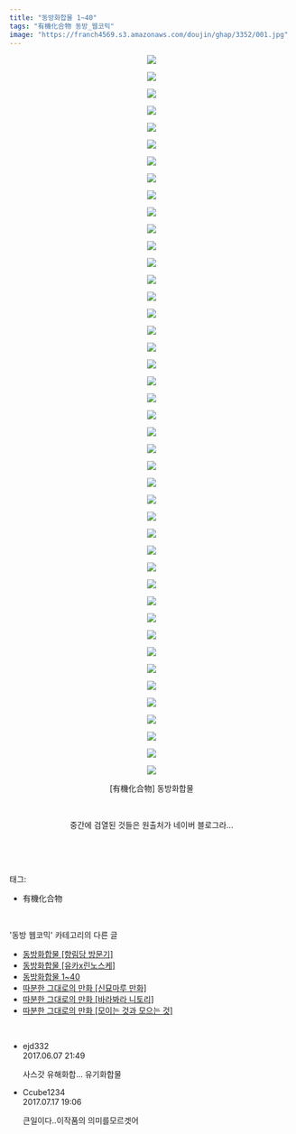 ```yaml
---
title: "동방화합물 1~40"
tags: "有機化合物 동방_웹코믹"
image: "https://franch4569.s3.amazonaws.com/doujin/ghap/3352/001.jpg"
---
```

<div class="article">
<p style="text-align: center; clear: none; float: none;"><img src="{{ site.imgserver2 }}/ghap/3352/001.jpg"/></p>
<p style="text-align: center; clear: none; float: none;"><img src="{{ site.imgserver2 }}/ghap/3352/002.jpg"/></p>
<p style="text-align: center; clear: none; float: none;"><img src="{{ site.imgserver2 }}/ghap/3352/003.jpg"/></p>
<p style="text-align: center; clear: none; float: none;"><img src="{{ site.imgserver2 }}/ghap/3352/004.jpg"/></p>
<p style="text-align: center; clear: none; float: none;"><img src="{{ site.imgserver2 }}/ghap/3352/005.jpg"/></p>
<p style="text-align: center; clear: none; float: none;"><img src="{{ site.imgserver2 }}/ghap/3352/006.jpg"/></p>
<p style="text-align: center; clear: none; float: none;"><img src="{{ site.imgserver2 }}/ghap/3352/007.jpg"/></p>
<p style="text-align: center; clear: none; float: none;"><img src="{{ site.imgserver2 }}/ghap/3352/008.jpg"/></p>
<p style="text-align: center; clear: none; float: none;"><img src="{{ site.imgserver2 }}/ghap/3352/009.jpg"/></p>
<p style="text-align: center; clear: none; float: none;"><img src="{{ site.imgserver2 }}/ghap/3352/010.jpg"/></p>
<p style="text-align: center; clear: none; float: none;"><img src="{{ site.imgserver2 }}/ghap/3352/011.jpg"/></p>
<p style="text-align: center; clear: none; float: none;"><img src="{{ site.imgserver2 }}/ghap/3352/012.jpg"/></p>
<p style="text-align: center; clear: none; float: none;"><img src="{{ site.imgserver2 }}/ghap/3352/013.jpg"/></p>
<p style="text-align: center; clear: none; float: none;"><img src="{{ site.imgserver2 }}/ghap/3352/014.jpg"/></p>
<p style="text-align: center; clear: none; float: none;"><img src="{{ site.imgserver2 }}/ghap/3352/015.jpg"/></p>
<p style="text-align: center; clear: none; float: none;"><img src="{{ site.imgserver2 }}/ghap/3352/016.jpg"/></p>
<p style="text-align: center; clear: none; float: none;"><img src="{{ site.imgserver2 }}/ghap/3352/017.jpg"/></p>
<p style="text-align: center; clear: none; float: none;"><img src="{{ site.imgserver2 }}/ghap/3352/018.jpg"/></p>
<p style="text-align: center; clear: none; float: none;"><img src="{{ site.imgserver2 }}/ghap/3352/019.jpg"/></p>
<p style="text-align: center; clear: none; float: none;"><img src="{{ site.imgserver2 }}/ghap/3352/020.jpg"/></p>
<p style="text-align: center; clear: none; float: none;"><img src="{{ site.imgserver2 }}/ghap/3352/021.jpg"/></p>
<p style="text-align: center; clear: none; float: none;"><img src="{{ site.imgserver2 }}/ghap/3352/022.jpg"/></p>
<p style="text-align: center; clear: none; float: none;"><img src="{{ site.imgserver2 }}/ghap/3352/023.jpg"/></p>
<p style="text-align: center; clear: none; float: none;"><img src="{{ site.imgserver2 }}/ghap/3352/024.jpg"/></p>
<p style="text-align: center; clear: none; float: none;"><img src="{{ site.imgserver2 }}/ghap/3352/025.jpg"/></p>
<p style="text-align: center; clear: none; float: none;"><img src="{{ site.imgserver2 }}/ghap/3352/026.jpg"/></p>
<p style="text-align: center; clear: none; float: none;"><img src="{{ site.imgserver2 }}/ghap/3352/027.jpg"/></p>
<p style="text-align: center; clear: none; float: none;"><img src="{{ site.imgserver2 }}/ghap/3352/028.jpg"/></p>
<p style="text-align: center; clear: none; float: none;"><img src="{{ site.imgserver2 }}/ghap/3352/029.jpg"/></p>
<p style="text-align: center; clear: none; float: none;"><img src="{{ site.imgserver2 }}/ghap/3352/030.jpg"/></p>
<p style="text-align: center; clear: none; float: none;"><img src="{{ site.imgserver2 }}/ghap/3352/031.jpg"/></p>
<p style="text-align: center; clear: none; float: none;"><img src="{{ site.imgserver2 }}/ghap/3352/032.jpg"/></p>
<p style="text-align: center; clear: none; float: none;"><img src="{{ site.imgserver2 }}/ghap/3352/033.jpg"/></p>
<p style="text-align: center; clear: none; float: none;"><img src="{{ site.imgserver2 }}/ghap/3352/034.jpg"/></p>
<p style="text-align: center; clear: none; float: none;"><img src="{{ site.imgserver2 }}/ghap/3352/035.jpg"/></p>
<p style="text-align: center; clear: none; float: none;"><img src="{{ site.imgserver2 }}/ghap/3352/036.jpg"/></p>
<p style="text-align: center; clear: none; float: none;"><img src="{{ site.imgserver2 }}/ghap/3352/037.jpg"/></p>
<p style="text-align: center; clear: none; float: none;"><img src="{{ site.imgserver2 }}/ghap/3352/038.jpg"/></p>
<p style="text-align: center; clear: none; float: none;"><img src="{{ site.imgserver2 }}/ghap/3352/039.jpg"/></p>
<p style="text-align: center; clear: none; float: none;"><img src="{{ site.imgserver2 }}/ghap/3352/040.jpg"/></p>
<p style="text-align: center; clear: none; float: none;"><img src="{{ site.imgserver2 }}/ghap/3352/041.jpg"/></p>
<p style="text-align: center; clear: none; float: none;"><img src="{{ site.imgserver2 }}/ghap/3352/042.jpg"/></p>
<p style="text-align: center; clear: none; float: none;"><img src="{{ site.imgserver2 }}/ghap/3352/043.jpg"/></p>
<p style="text-align: center; clear: none; float: none;">[有機化合物] 동방화합물</p>
<p style="text-align: center; clear: none; float: none;"><br/></p>
<p style="text-align: center; clear: none; float: none;">중간에 검열된 것들은 원출처가 네이버 블로그라...</p>
<p><br/></p>
</div><br/>
<div class="tagTrail">
<p>태그: </p>
<ul>
<li>有機化合物</li>
</ul>
</div><br/>
<div class="another">
<p>'동방 웹코믹' 카테고리의 다른 글</p>
<ul>
<li><a href="/ghap_3354">동방화합물 [향림당 방문기]</a></li>
<li><a href="/ghap_3353">동방화합물 [유카x린노스케]</a></li>
<li><a href="/ghap_3352">동방화합물 1~40</a></li>
<li><a href="/ghap_3351">따분한 그대로의 만화 [신묘마루 만화]</a></li>
<li><a href="/ghap_3339">따분한 그대로의 만화 [바라봐라 니토리]</a></li>
<li><a href="/ghap_3338">따분한 그대로의 만화 [모이는 것과 모으는 것]</a></li>
</ul>
</div><br/>
<div class="cb_module cb_fluid">
<div class="cb_wrt cb_profile">
<div class="comment">
<ul>
<li class="cb_thumb_off" id="comment15008377">
<div class="cb_comment_area">
<div class="cb_info_area">
<div class="cb_section">
<span class="cb_nick_name">ejd332</span>
</div>
<div class="cb_section">
<span class="cb_date">2017.06.07 21:49 </span>
</div>
</div>
<div class="cb_dsc_comment">
<p class="cb_dsc">
											사스갓 유해화합... 유기화합물
										</p>
</div>
</div></li>
<li class="cb_thumb_off" id="comment15037891">
<div class="cb_comment_area">
<div class="cb_info_area">
<div class="cb_section">
<span class="cb_nick_name">Ccube1234</span>
</div>
<div class="cb_section">
<span class="cb_date">2017.07.17 19:06 </span>
</div>
</div>
<div class="cb_dsc_comment">
<p class="cb_dsc">
											큰일이다..이작품의 의미를모르겟어
										</p>
</div>
</div></li>
</ul>
</div>
</div><!-- commentList close -->
</div><br/>
